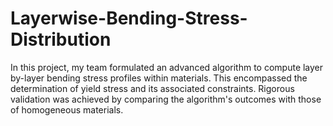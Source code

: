 # Layerwise-Bending-Stress-Distribution
In this project, my team formulated an advanced algorithm to compute layer by-layer bending stress profiles within materials. This encompassed the determination of yield stress and its associated constraints. Rigorous validation was achieved by comparing the algorithm's outcomes with those of homogeneous materials.
